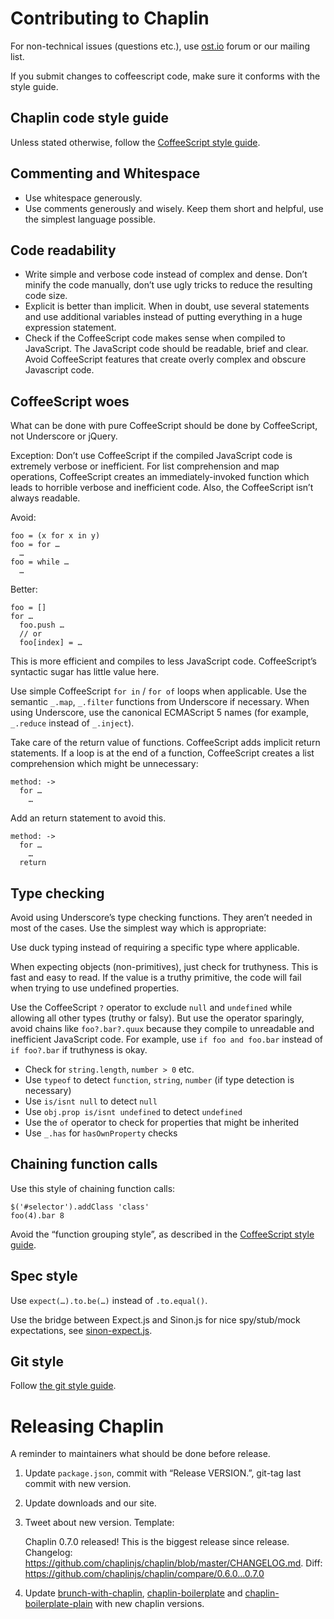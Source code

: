 # Contributing to Chaplin
For non-technical issues (questions etc.),
use [ost.io](http://ost.io/chaplinjs/chaplin) forum or our mailing list.

If you submit changes to coffeescript code, make sure it conforms with the style guide.

## Chaplin code style guide

Unless stated otherwise, follow the [CoffeeScript style guide](https://github.com/polarmobile/coffeescript-style-guide).

## Commenting and Whitespace

* Use whitespace generously.
* Use comments generously and wisely. Keep them short and helpful, use the simplest language possible.

## Code readability

* Write simple and verbose code instead of complex and dense. Don’t minify the code manually, don’t use ugly tricks to reduce the resulting code size.
* Explicit is better than implicit. When in doubt, use several statements and use additional variables instead of putting everything in a huge expression statement.
* Check if the CoffeeScript code makes sense when compiled to JavaScript. The JavaScript code should be readable, brief and clear. Avoid CoffeeScript features that create overly complex and obscure Javascript code.

## CoffeeScript woes

What can be done with pure CoffeeScript should be done by CoffeeScript, not Underscore or jQuery.

Exception: Don’t use CoffeeScript if the compiled JavaScript code is extremely verbose or inefficient. For list comprehension and map operations, CoffeeScript creates an immediately-invoked function which leads to horrible verbose and inefficient code. Also, the CoffeeScript isn’t always readable.

Avoid:

```
foo = (x for x in y)
foo = for …
  …
foo = while …
  …
```

Better:

```
foo = []
for …
  foo.push …
  // or
  foo[index] = …
```

This is more efficient and compiles to less JavaScript code. CoffeeScript’s syntactic sugar has little value here.

Use simple CoffeeScript `for in` / `for of` loops when applicable. Use the semantic `_.map`, `_.filter` functions from Underscore if necessary. When using Underscore, use the canonical ECMAScript 5 names (for example, `_.reduce` instead of  `_.inject`).

Take care of the return value of functions. CoffeeScript adds implicit return statements. If a loop is at the end of a function, CoffeeScript creates a list comprehension which might be unnecessary:

```
method: ->
  for …
    …
```

Add an return statement to avoid this.

```
method: ->
  for …
    …
  return
```

## Type checking

Avoid using Underscore’s type checking functions. They aren’t needed in most of the cases. Use the simplest way which is appropriate:

Use duck typing instead of requiring a specific type where applicable.

When expecting objects (non-primitives), just check for truthyness. This is fast and easy to read. If the value is a truthy primitive, the code will fail when trying to use undefined properties.

Use the CoffeeScript `?` operator to exclude `null` and `undefined` while allowing all other types (truthy or falsy). But use the operator sparingly, avoid chains like `foo?.bar?.quux` because they compile to unreadable and inefficient JavaScript code. For example, use `if foo and foo.bar` instead of `if foo?.bar` if truthyness is okay.

- Check for `string.length`, `number > 0` etc.
- Use `typeof` to detect `function`, `string`, `number` (if type detection is necessary)
- Use `is/isnt null` to detect `null`
- Use `obj.prop is/isnt undefined` to detect `undefined`
- Use the `of` operator to check for properties that might be inherited
- Use `_.has` for `hasOwnProperty` checks

## Chaining function calls

Use this style of chaining function calls:

```
$('#selector').addClass 'class'
foo(4).bar 8
```

Avoid the “function grouping style”, as described in the [CoffeeScript style guide](https://github.com/polarmobile/coffeescript-style-guide).

## Spec style

Use `expect(…).to.be(…)` instead of `.to.equal()`.

Use the bridge between Expect.js and Sinon.js for nice spy/stub/mock expectations, see [sinon-expect.js](https://github.com/lightsofapollo/sinon-expect/blob/master/lib/sinon-expect.js).

## Git style

Follow [the git style guide](https://github.com/paulmillr/code-style-guides/blob/master/README.md#git).

# Releasing Chaplin

A reminder to maintainers what should be done before release.

1. Update `package.json`, commit with “Release VERSION.”, git-tag last commit with new version.
2. Update downloads and our site.
3. Tweet about new version. Template:

    Chaplin 0.7.0 released! This is the biggest release since release. Changelog: https://github.com/chaplinjs/chaplin/blob/master/CHANGELOG.md. Diff: https://github.com/chaplinjs/chaplin/compare/0.6.0...0.7.0

4. Update
[brunch-with-chaplin](https://github.com/paulmillr/brunch-with-chaplin),
[chaplin-boilerplate](https://github.com/chaplinjs/chaplin-boilerplate) and
[chaplin-boilerplate-plain](https://github.com/chaplinjs/chaplin-boilerplate-plain)
with new chaplin versions.

